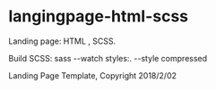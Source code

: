 # langingpage-html-scss

Landing page: HTML , SCSS.

Build SCSS: sass --watch styles:. --style compressed

Landing Page Template, Copyright 2018/2/02

